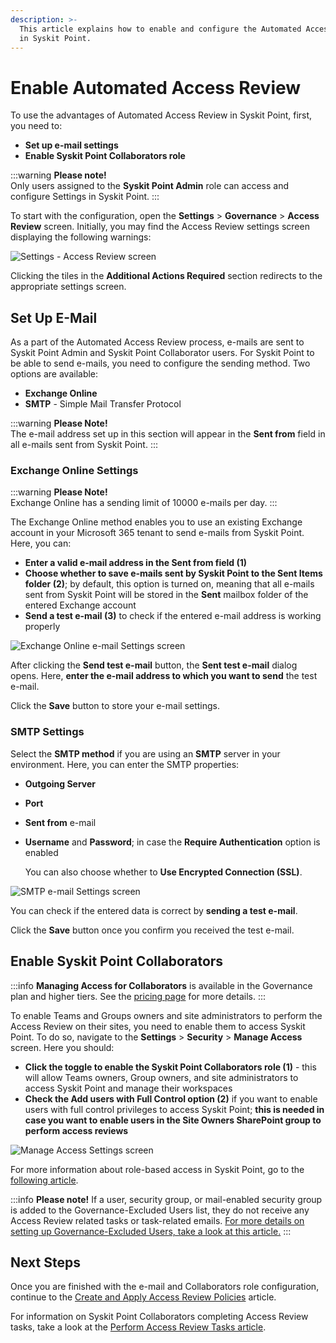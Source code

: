 ```yaml
---
description: >-
  This article explains how to enable and configure the Automated Access Review
  in Syskit Point.
---
```


# Enable Automated Access Review

To use the advantages of Automated Access Review in Syskit Point, first, you need to:

* **Set up e-mail settings**
* **Enable Syskit Point Collaborators role**

:::warning
**Please note!**\
Only users assigned to the **Syskit Point Admin** role can access and configure Settings in Syskit Point.
:::

To start with the configuration, open the **Settings** > **Governance** > **Access Review** screen. Initially, you may find the Access Review settings screen displaying the following warnings:

![Settings - Access Review screen](../../../static/img/enable-permissions-review-settings.png)

Clicking the tiles in the **Additional Actions Required** section redirects to the appropriate settings screen.

## Set Up E-Mail

As a part of the Automated Access Review process, e-mails are sent to Syskit Point Admin and Syskit Point Collaborator users. For Syskit Point to be able to send e-mails, you need to configure the sending method. Two options are available:

* **Exchange Online**
* **SMTP** - Simple Mail Transfer Protocol

:::warning
**Please Note!**\
The e-mail address set up in this section will appear in the **Sent from** field in all e-mails sent from Syskit Point.
:::

### Exchange Online Settings

:::warning
**Please Note!**\
Exchange Online has a sending limit of 10000 e-mails per day.
:::

The Exchange Online method enables you to use an existing Exchange account in your Microsoft 365 tenant to send e-mails from Syskit Point. Here, you can:

* **Enter a valid e-mail address in the Sent from field (1)**
* **Choose whether to save e-mails sent by Syskit Point to the Sent Items folder (2)**; by default, this option is turned on, meaning that all e-mails sent from Syskit Point will be stored in the **Sent** mailbox folder of the entered Exchange account
* **Send a test e-mail (3)** to check if the entered e-mail address is working properly

![Exchange Online e-mail Settings screen](../../../static/img/enable-permissions-review-exchange-online-settings.png)

After clicking the **Send test e-mail** button, the **Sent test e-mail** dialog opens. Here, **enter the e-mail address to which you want to send** the test e-mail. 

Click the **Save** button to store your e-mail settings.

### SMTP Settings

Select the **SMTP method** if you are using an **SMTP** server in your environment. Here, you can enter the SMTP properties:

* **Outgoing Server**
* **Port**
* **Sent from** e-mail
*   **Username** and **Password**; in case the **Require Authentication** option is enabled

    You can also choose whether to **Use Encrypted Connection (SSL)**.

![SMTP e-mail Settings screen](../../../static/img/enable-permissions-review-smtp-settings.png)

You can check if the entered data is correct by **sending a test e-mail**.

Click the **Save** button once you confirm you received the test e-mail.

## Enable Syskit Point Collaborators

:::info
**Managing Access for Collaborators** is available in the Governance plan and higher tiers. See the [pricing page](https://www.syskit.com/products/point/pricing/) for more details.
:::

To enable Teams and Groups owners and site administrators to perform the Access Review on their sites, you need to enable them to access Syskit Point. To do so, navigate to the **Settings** > **Security** > **Manage Access** screen. Here you should:

* **Click the toggle to enable the Syskit Point Collaborators role (1)** - this will allow Teams owners, Group owners, and site administrators to access Syskit Point and manage their workspaces
* **Check the Add users with Full Control option (2)** if you want to enable users with full control privileges to access Syskit Point; **this is needed in case you want to enable users in the Site Owners SharePoint group to perform access reviews**

![Manage Access Settings screen](../../../static/img/enable-permissions-review-manage-access-settings.png)

For more information about role-based access in Syskit Point, go to the [following article](../../configuration/enable-role-based-access.md).

:::info
**Please note!** If a user, security group, or mail-enabled security group is added to the Governance-Excluded Users list, they do not receive any Access Review related tasks or task-related emails. [For more details on setting up Governance-Excluded Users, take a look at this article.](../../configuration/exclude-users-tasks.md)
:::

## Next Steps

Once you are finished with the e-mail and Collaborators role configuration, continue to the [Create and Apply Access Review Policies](create-apply-access-review-policies.md) article.

For information on Syskit Point Collaborators completing Access Review tasks, take a look at the [Perform Access Review Tasks article](../../point-collaborators/resolve-governance-tasks/access-review.md).
